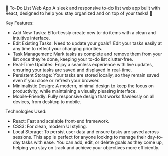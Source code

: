📝 To-Do List Web App
A sleek and responsive to-do list web app built with React, designed to help you stay organized and on top of your tasks! 🎯

Key Features:
- Add New Tasks: Effortlessly create new to-do items with a clean and intuitive interface.
- Edit Existing Tasks: Need to update your goals? Edit your tasks easily at any time to reflect your changing priorities.
- Task Management: Mark tasks as complete and remove them from your list once they’re done, keeping your to-do list clutter-free.
- Real-Time Updates: Enjoy a seamless experience with live updates, ensuring your tasks are saved and displayed in real-time.
- Persistent Storage: Your tasks are stored locally, so they remain saved even if you close or refresh your browser.
- Minimalistic Design: A modern, minimal design to keep the focus on productivity, while maintaining a visually pleasing interface.
- Mobile-Friendly: Fully responsive design that works flawlessly on all devices, from desktop to mobile.

Technologies Used:
- React: Fast and scalable front-end framework.
- CSS3: For clean, modern UI styling.
- Local Storage: To persist user data and ensure tasks are saved across sessions.
This app is perfect for anyone looking to manage their day-to-day tasks with ease. You can add, edit, or delete goals as they come up, helping you stay on track and achieve your objectives more efficiently.

